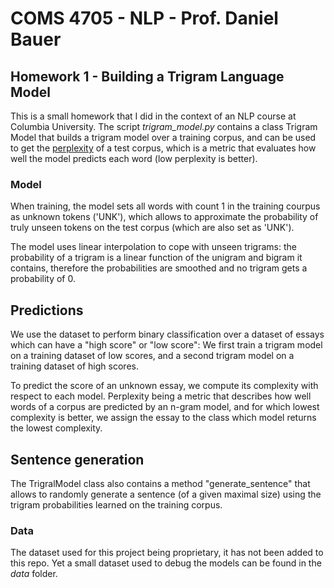 # COMS 4705 - NLP - Prof. Daniel Bauer

## Homework 1 - Building a Trigram Language Model

This is a small homework that I did in the context of an NLP course at Columbia University.
The script _trigram_model.py_ contains a class Trigram Model that builds a trigram model over a training corpus, and can be used to get the [perplexity](https://en.wikipedia.org/wiki/Perplexity) of a test corpus, which is a metric that evaluates how well the model predicts each word (low perplexity is better).

### Model

When training, the model sets all words with count 1 in the training courpus as unknown tokens ('UNK'), which allows to approximate the probability of truly unseen tokens on the test corpus (which are also set as 'UNK').

The model uses linear interpolation to cope with unseen trigrams: the probability of a trigram is a linear function of the unigram and bigram it contains, therefore the probabilities are smoothed and no trigram gets a probability of 0.

## Predictions

We use the dataset to perform binary classification over a dataset of essays which can have a "high score" or "low score":
We first train a trigram model on a training dataset of low scores, and a second trigram model on a training dataset of high scores.

To predict the score of an unknown essay, we compute its complexity with respect to each model. Perplexity being a metric that describes how well words of a corpus are predicted by an n-gram model, and for which lowest complexity is better, we assign the essay to the class which model returns the lowest complexity.

## Sentence generation

The TrigralModel class also contains a method "generate_sentence" that allows to randomly generate a sentence (of a given maximal size) using the trigram probabilities learned on the training corpus.

### Data

The dataset used for this project being proprietary, it has not been added to this repo.
Yet a small dataset used to debug the models can be found in the _data_ folder.
